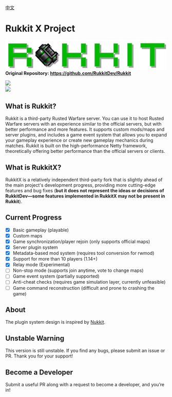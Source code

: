 [中文](README_zh.md)
# Rukkit X Project  
![RukkitLogo](rukkit.png)  
**Original Repository: https://github.com/RukkitDev/Rukkit**  

[![](https://img.shields.io/badge/QQ_Group-751977820-red.svg)](http://qm.qq.com/cgi-bin/qm/qr?_wv=1027&k=ekpIy0vjVhGpCZ5cpszxP6vaR9nRIaFc&authKey=wtgSzxj7uZ7zk%2F4GO20B%2FWVXP9WcZMC7c2FMynjZkx8B%2BkntiSeybBZZ6O3g7p90&noverify=0&group_code=751977820)  
[![](https://img.shields.io/badge/Discord-link-purple.svg)](https://discord.gg/JJJ6GST)  

## What is Rukkit?
Rukkit is a third-party Rusted Warfare server. You can use it to host Rusted Warfare servers with an experience similar to the official servers, but with better performance and more features. It supports custom mods/maps and server plugins, and includes a game event system that allows you to expand your gameplay experience or create new gameplay mechanics during matches. Rukkit is built on the high-performance Netty framework, theoretically offering better performance than the official servers or clients.  

## What is RukkitX?
RukkitX is a relatively independent third-party fork that is slightly ahead of the main project's development progress, providing more cutting-edge features and bug fixes (**but it does not represent the ideas or decisions of RukkitDev—some features implemented in RukkitX may not be present in Rukkit**).  

## Current Progress  
- [x] Basic gameplay (playable)  
- [x] Custom maps  
- [x] Game synchronization/player rejoin (only supports official maps)  
- [x] Server plugin system  
- [x] Metadata-based mod system (requires tool conversion for rwmod)  
- [x] Support for more than 10 players (1.14+)  
- [X] Relay mode (Experimental)  
- [ ] Non-stop mode (supports join anytime, vote to change maps)  
- [ ] Game event system (partially supported)  
- [ ] Anti-cheat checks (requires game simulation layer, currently unfeasible)  
- [ ] Game command reconstruction (difficult and prone to crashing the game)  

## About  
The plugin system design is inspired by [Nukkit](https://github.com/Nukkit/Nukkit).  

## Unstable Warning  
This version is still unstable. If you find any bugs, please submit an issue or PR. Thank you for your support!  

## Become a Developer  
Submit a useful PR along with a request to become a developer, and you’re in!